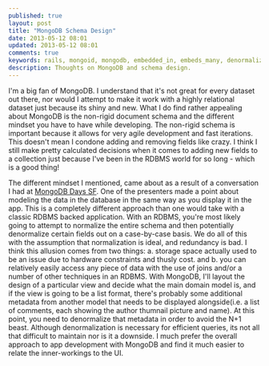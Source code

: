 ```yaml
---
published: true
layout: post
title: "MongoDB Schema Design"
date: 2013-05-12 08:01
updated: 2013-05-12 08:01
comments: true
keywords: rails, mongoid, mongodb, embedded_in, embeds_many, denormalizing
description: Thoughts on MongoDB and schema design.
---
```


I'm a big fan of MongoDB. I understand that it's not great for every dataset out there, nor would I attempt to make it work with a highly relational dataset just because its shiny and new. What I do find rather appealing about MongoDB is the non-rigid document schema and the different mindset you have to have while developing. The non-rigid schema is important because it allows for very agile development and fast iterations. This doesn't mean I condone adding and removing fields like crazy. I think I still make pretty calculated decisions when it comes to adding new fields to a collection just because I've been in the RDBMS world for so long - which is a good thing! 
<!--more-->
The different mindset I mentioned, came about as a result of a conversation I had at [MongoDB Days SF](http://www.10gen.com/events/mongodb-san-francisco-2013). One of the presenters made a point about modeling the data in the database in the same way as you display it in the app. This is a completely different approach than one would take with a classic RDBMS backed application. With an RDBMS, you're most likely going to attempt to normalize the entire schema and then potentially denormalize certain fields out on a case-by-case basis. We do all of this with the assumption that normalization is ideal, and redundancy is bad. I think this allusion comes from two things: a. storage space actually used to be an issue due to hardware constraints and thusly cost. and b. you can relatively easily access any piece of data with the use of joins and/or a number of other techniques in an RDBMS. With MongoDB, I'll layout the design of a particular view and decide what the main domain model is, and if the view is going to be a list format, there's probably some additional metadata from another model that needs to be displayed alongside(i.e. a list of comments, each showing the author thumnail picture and name). At this point, you need to denormalize that metadata in order to avoid the N+1 beast. Although denormalization is necessary for efficient queries, its not all that difficult to maintain nor is it a downside. I much prefer the overall approach to app development with MongoDB and find it much easier to relate the inner-workings to the UI. 
